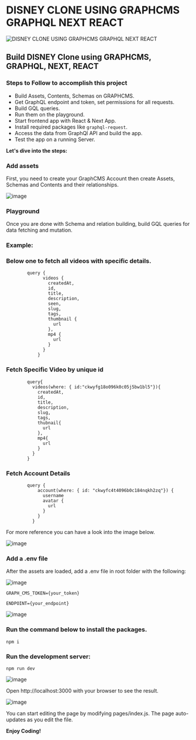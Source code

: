 # DISNEY CLONE USING GRAPHCMS GRAPHQL NEXT REACT
![DISNEY CLONE USING GRAPHCMS GRAPHQL NEXT REACT](https://user-images.githubusercontent.com/8361967/145450003-b4eadf7e-58c3-49a9-ba72-ba593673ec7b.jpg)

## Build DISNEY Clone using GRAPHCMS, GRAPHQL, NEXT, REACT

### Steps to Follow to accomplish this project
* Build Assets, Contents, Schemas on GRAPHCMS.
* Get GraphQL endpoint and token, set permissions for all requests.
* Build GQL queries.
* Run them on the playground.
* Start frontend app  with React & Next App.
* Install required packages like `graphql-request`.
* Access the data from GraphQl API and build the app.
* Test the app on a running Server.

**Let's dive into the steps:**


### Add assets
First, you need to create your GraphCMS Account then create Assets, Schemas and Contents and their relationships.

![image](https://user-images.githubusercontent.com/8361967/145436231-6fa3ce18-430a-4ff0-9139-9d68e009ccbe.png)

### Playground

Once you are done with Schema and relation building, build  GQL queries for data fetching and mutation.

### Example: 

### Below one to fetch all videos with specific details.

            query {
                  videos {
                    createdAt,
                    id,
                    title,
                    description,
                    seen,
                    slug,
                    tags,
                    thumbnail {
                      url
                    },
                    mp4 {
                      url
                    }
                  }
                }
                
### Fetch Specific Video by unique id

            query{
              videos(where: { id:"ckwyfg18o096k0c05j5bw1bl5"}){
                createdAt,
                id,
                title,
                description,
                slug,
                tags,
                thubnail{
                  url
                },
                mp4{
                  url
                }
              }
            }
                
### Fetch Account Details

            query {
                account(where: { id: "ckwyfc4t4096b0c184nqkh2zq"}) { 
                  username
                  avatar {
                    url
                  }
                }
              }

For more reference you can have a look into the image below.

![image](https://user-images.githubusercontent.com/8361967/145438884-1f4948a7-a786-4881-99bb-88b6a6e6adec.png)



### Add a .env file

After the assets are loaded, add a .env file in root folder with the following:

![image](https://user-images.githubusercontent.com/8361967/145437044-5a64ddd8-1a5f-475f-962a-b40e0d4626b8.png)

    GRAPH_CMS_TOKEN={your_token}

    ENDPOINT={your_endpoint}

![image](https://user-images.githubusercontent.com/8361967/145436729-8ea993df-e10a-4bce-92af-e8043269a405.png)
 


### Run the command below to install the packages.

    npm i


### Run the development server:

    npm run dev
 
 
  ![image](https://user-images.githubusercontent.com/8361967/145437311-7926b265-6fb9-406d-9b40-cad5e5508c4a.png)  
 


 
Open http://localhost:3000 with your browser to see the result.

![image](https://user-images.githubusercontent.com/8361967/145438318-62b43392-7844-492e-a9e2-4fd683fc4329.png)


You can start editing the page by modifying pages/index.js. The page auto-updates as you edit the file.


**Enjoy Coding!**



